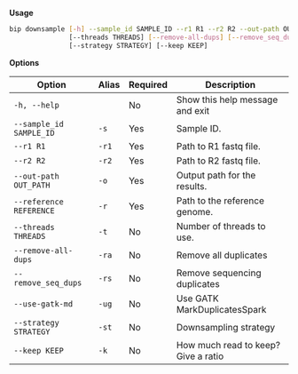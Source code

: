 

__Usage__

```bash
bip downsample [-h] --sample_id SAMPLE_ID --r1 R1 --r2 R2 --out-path OUT_PATH --reference REFERENCE
               [--threads THREADS] [--remove-all-dups] [--remove_seq_dups] [--use-gatk-md]
               [--strategy STRATEGY] [--keep KEEP]
```

__Options__

| Option                      | Alias | Required | Description                      |
|-----------------------------|-------|----------|----------------------------------|
| `-h, --help`                |       | No       | Show this help message and exit |
| `--sample_id SAMPLE_ID`     | `-s`  | Yes      | Sample ID.                       |
| `--r1 R1`                   | `-r1` | Yes      | Path to R1 fastq file.          |
| `--r2 R2`                   | `-r2` | Yes      | Path to R2 fastq file.          |
| `--out-path OUT_PATH`       | `-o`  | Yes      | Output path for the results.     |
| `--reference REFERENCE`     | `-r`  | Yes      | Path to the reference genome.    |
| `--threads THREADS`         | `-t`  | No       | Number of threads to use.        |
| `--remove-all-dups`         | `-ra` | No       | Remove all duplicates            |
| `--remove_seq_dups`         | `-rs` | No       | Remove sequencing duplicates     |
| `--use-gatk-md`             | `-ug` | No       | Use GATK MarkDuplicatesSpark     |
| `--strategy STRATEGY`       | `-st` | No       | Downsampling strategy            |
| `--keep KEEP`               | `-k`  | No       | How much read to keep? Give a ratio